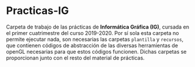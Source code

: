 # Practicas-IG
Carpeta de trabajo de las prácticas de **Informática Gráfica (IG)**, cursada en el primer cuatrimestre del curso 2019-2020.
Por sí sola esta carpeta no permite ejecutar nada, son necesarias las carpetas `plantilla` y `recursos`, que contienen códigos de abstracción de las diversas herramientas de openGL necesarias para que estos códigos funcionen. Dichas carpetas se proporcionan junto con el resto del material de prácticas.
